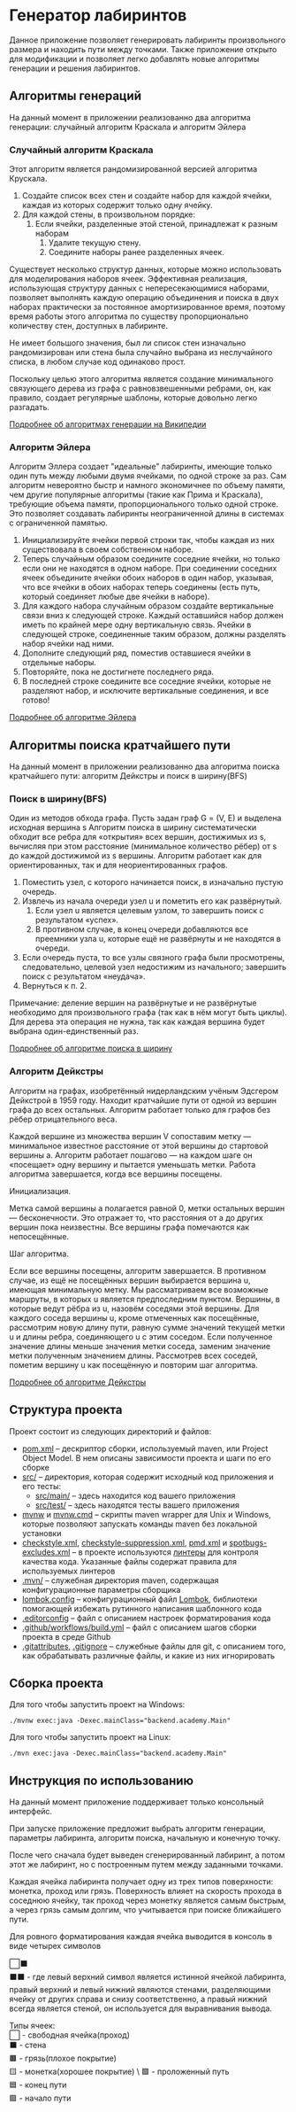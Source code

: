 # Генератор лабиринтов

Данное приложение позволяет генерировать лабиринты произвольного размера и находить пути между точками.
Также приложение открыто для модификации и позволяет легко добавлять новые алгоритмы генерации и решения лабиринтов. 

## Алгоритмы генераций

На данный момент в приложении реализованно два алгоритма генерации: случайный алгоритм Краскала и алгоритм Эйлера

### Cлучайный алгоритм Краскала

Этот алгоритм является рандомизированной версией алгоритма Крускала.

1. Создайте список всех стен и создайте набор для каждой ячейки, каждая из которых содержит только одну ячейку.
2. Для каждой стены, в произвольном порядке:
   1. Если ячейки, разделенные этой стеной, принадлежат к разным наборам
      1. Удалите текущую стену.
      2. Соедините наборы ранее разделенных ячеек.

Существует несколько структур данных, которые можно использовать для моделирования наборов ячеек. Эффективная реализация, использующая структуру данных с непересекающимися наборами, позволяет выполнять каждую операцию объединения и поиска в двух наборах практически за постоянное амортизированное время, поэтому время работы этого алгоритма по существу пропорционально количеству стен, доступных в лабиринте.

Не имеет большого значения, был ли список стен изначально рандомизирован или стена была случайно выбрана из неслучайного списка, в любом случае код одинаково прост.

Поскольку целью этого алгоритма является создание минимального связующего дерева из графа с равновзвешенными ребрами, он, как правило, создает регулярные шаблоны, которые довольно легко разгадать.

[Подробнее об алгоритмах генерации на Википедии](https://en.wikipedia.org/wiki/Maze_generation_algorithm)

### Алгоритм Эйлера

Алгоритм Эллера создает "идеальные" лабиринты, имеющие только один путь между любыми двумя ячейками, по одной строке за раз. Сам алгоритм невероятно быстр и намного экономичнее по объему памяти, чем другие популярные алгоритмы (такие как Прима и Краскала), требующие объема памяти, пропорционального только одной строке. Это позволяет создавать лабиринты неограниченной длины в системах с ограниченной памятью.

1. Инициализируйте ячейки первой строки так, чтобы каждая из них существовала в своем собственном наборе.
2. Теперь случайным образом соедините соседние ячейки, но только если они не находятся в одном наборе. При соединении соседних ячеек объедините ячейки обоих наборов в один набор, указывая, что все ячейки в обоих наборах теперь соединены (есть путь, который соединяет любые две ячейки в наборе).
3. Для каждого набора случайным образом создайте вертикальные связи вниз к следующей строке. Каждый оставшийся набор должен иметь по крайней мере одну вертикальную связь. Ячейки в следующей строке, соединенные таким образом, должны разделять набор ячейки над ними.
4. Дополните следующий ряд, поместив оставшиеся ячейки в отдельные наборы.
5. Повторяйте, пока не достигнете последнего ряда.
6. В последней строке соедините все соседние ячейки, которые не разделяют набор, и исключите вертикальные соединения, и все готово!

[Подробнее об алгоритме Эйлера](http://www.neocomputer.org/projects/eller.html)

## Алгоритмы поиска кратчайшего пути 

На данный момент в приложении реализованно два алгоритма поиска кратчайшего пути: алгоритм Дейкстры и поиск в ширину(BFS)

### Поиск в ширину(BFS)

Один из методов обхода графа. Пусть задан граф G = (V, E) и выделена исходная вершина s
Алгоритм поиска в ширину систематически обходит все ребра для «открытия» всех вершин, достижимых из
s, вычисляя при этом расстояние (минимальное количество рёбер) от s до каждой достижимой из s вершины. Алгоритм работает как для ориентированных, так и для неориентированных графов.

1. Поместить узел, с которого начинается поиск, в изначально пустую очередь.
2. Извлечь из начала очереди узел u и пометить его как развёрнутый.
   1. Если узел
   u является целевым узлом, то завершить поиск с результатом «успех».
   2. В противном случае, в конец очереди добавляются все преемники узла
   u, которые ещё не развёрнуты и не находятся в очереди.
3. Если очередь пуста, то все узлы связного графа были просмотрены, следовательно, целевой узел недостижим из начального; завершить поиск с результатом «неудача».
4. Вернуться к п. 2.

Примечание: деление вершин на развёрнутые и не развёрнутые необходимо для произвольного графа (так как в нём могут быть циклы). Для дерева эта операция не нужна, так как каждая вершина будет выбрана один-единственный раз.

[Подробнее об алгоритме поиска в ширину](https://ru.wikipedia.org/wiki/%D0%9F%D0%BE%D0%B8%D1%81%D0%BA_%D0%B2_%D1%88%D0%B8%D1%80%D0%B8%D0%BD%D1%83)

### Алгоритм Дейкстры

Алгоритм на графах, изобретённый нидерландским учёным Эдсгером Дейкстрой в 1959 году. Находит кратчайшие пути от одной из вершин графа до всех остальных. Алгоритм работает только для графов без рёбер отрицательного веса.

Каждой вершине из множества вершин V сопоставим метку — минимальное известное расстояние от этой вершины до стартовой вершины a.
Алгоритм работает пошагово — на каждом шаге он «посещает» одну вершину и пытается уменьшать метки.
Работа алгоритма завершается, когда все вершины посещены.

Инициализация.

Метка самой вершины a полагается равной 0, метки остальных вершин — бесконечности.
Это отражает то, что расстояния от a до других вершин пока неизвестны.
Все вершины графа помечаются как непосещённые.

Шаг алгоритма.

Если все вершины посещены, алгоритм завершается.
В противном случае, из ещё не посещённых вершин выбирается вершина u, имеющая минимальную метку.
Мы рассматриваем все возможные маршруты, в которых u является предпоследним пунктом. Вершины, в которые ведут рёбра из u, назовём соседями этой вершины. Для каждого соседа вершины u, кроме отмеченных как посещённые, рассмотрим новую длину пути, равную сумме значений текущей метки u и длины ребра, соединяющего u с этим соседом.
Если полученное значение длины меньше значения метки соседа, заменим значение метки полученным значением длины. Рассмотрев всех соседей, пометим вершину u как посещённую и повторим шаг алгоритма.

[Подробнее об алгоритме Дейкстры](https://ru.wikipedia.org/wiki/%D0%90%D0%BB%D0%B3%D0%BE%D1%80%D0%B8%D1%82%D0%BC_%D0%94%D0%B5%D0%B9%D0%BA%D1%81%D1%82%D1%80%D1%8B)

## Структура проекта

Проект состоит из следующих директорий и файлов:

- [pom.xml](./pom.xml) – дескриптор сборки, используемый maven, или Project
  Object Model. В нем описаны зависимости проекта и шаги по его сборке
- [src/](./src) – директория, которая содержит исходный код приложения и его
  тесты:
    - [src/main/](./src/main) – здесь находится код вашего приложения
    - [src/test/](./src/test) – здесь находятся тесты вашего приложения
- [mvnw](./mvnw) и [mvnw.cmd](./mvnw.cmd) – скрипты maven wrapper для Unix и
  Windows, которые позволяют запускать команды maven без локальной установки
- [checkstyle.xml](checkstyle.xml),
  [checkstyle-suppression.xml](checkstyle-suppression.xml), [pmd.xml](pmd.xml) и
  [spotbugs-excludes.xml](spotbugs-excludes.xml) – в проекте используются
  [линтеры](https://en.wikipedia.org/wiki/Lint_%28software%29) для контроля
  качества кода. Указанные файлы содержат правила для используемых линтеров
- [.mvn/](./.mvn) – служебная директория maven, содержащая конфигурационные
  параметры сборщика
- [lombok.config](lombok.config) – конфигурационный файл
  [Lombok](https://projectlombok.org/), библиотеки помогающей избежать рутинного
  написания шаблонного кода
- [.editorconfig](.editorconfig) – файл с описанием настроек форматирования кода
- [.github/workflows/build.yml](.github/workflows/build.yml) – файл с описанием
  шагов сборки проекта в среде Github
- [.gitattributes](.gitattributes), [.gitignore](.gitignore) – служебные файлы
  для git, с описанием того, как обрабатывать различные файлы, и какие из них
  игнорировать

## Сборка проекта

Для того чтобы запустить проект на Windows:

```shell
./mvnw exec:java -Dexec.mainClass="backend.academy.Main"
```

Для того чтобы запустить проект на Linux:

```shell
./mvn exec:java -Dexec.mainClass="backend.academy.Main"
```
## Инструкция по использованию

На данный момент приложение поддерживает только консольный интерфейс.

При запуске приложение предложит выбрать алгоритм генерации, параметры лабиринта, алгоритм поиска, начальную и конечную точку.

После чего сначала будет выведен сгенерированный лабиринт, а потом этот же лабиринт, но с построенным путем между заданными точками. 

Каждая ячейка лабиринта получает одну из трех типов поверхности: монетка, проход или грязь.
Поверхность влияет на скорость прохода в соседнюю ячейку, так проход через монетку является самым быстрым, а через грязь самым долгим, что учитывается при поиске ближайшего пути.

Для ровного форматирования каждая ячейка выводится в консоль в виде четырех символов

⬜⬛ \
⬛⬛ - где левый верхний символ является истинной ячейкой лабиринта, правый верхний и левый нижний являются стенами, разделяющими ячейку от других справа и снизу соответственно, а правый нижний всегда является стеной, он используется для выравнивания вывода.

Типы ячеек: \
⬜ - свободная ячейка(проход) \
⬛ - стена \
🟫 - грязь(плохое покрытие) \
🟨 - монетка(хорошее покрытие) \ 
🟩 - проложенный путь \
🟦 - конец пути \
🟪 - начало пути
